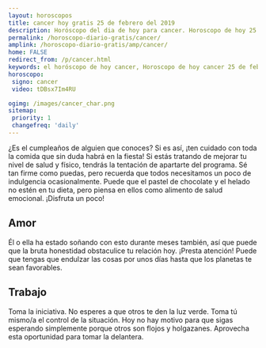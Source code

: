 ```yaml
---
layout: horoscopos
title: cancer hoy gratis 25 de febrero del 2019 
description: Horóscopo del dia de hoy para cancer. Horoscopo de hoy 25 de febrero del 2019. Las predicciones de amor, trabajo, vida personal gratis.
permalink: /horoscopo-diario-gratis/cancer/
amplink: /horoscopo-diario-gratis/amp/cancer/
home: FALSE
redirect_from: /p/cancer.html
keywords: el horóscopo de hoy cancer, Horoscopo de hoy cancer 25 de febrero del 2019,horóscopo del día,horoscopo del dia de hoy,horoscopo de hoy,horoscopo de hoy cancer,cancer hoy,signos zodiacales,horóscopo de hoy,horoscopos de hoy,horoscopo cancer hoy,horoscopo de cancer de hoy,horóscopo de hoy cancer,horoscopos,cancer de hoy,los horoscopos de hoy,cancer de hoy,cancer 25 de febrero del 2019,signos zodiacales 2019, el horoscopo de hoy
horoscopo:
 signo: cancer
 video: tDBsx7Im4RU

ogimg: /images/cancer_char.png
sitemap:
 priority: 1
 changefreq: 'daily'
---
```



¿Es el cumpleaños de alguien que conoces? Si es así, ¡ten cuidado con toda la comida que sin duda habrá en la fiesta! Si estás tratando de mejorar tu nivel de salud y físico, tendrás la tentación de apartarte del programa. Sé tan firme como puedas, pero recuerda que todos necesitamos un poco de indulgencia ocasionalmente. Puede que el pastel de chocolate y el helado no estén en tu dieta, pero piensa en ellos como alimento de salud emocional. ¡Disfruta un poco!

## Amor

Él o ella ha estado soñando con esto durante meses también, así que puede que la bruta honestidad obstaculice tu relación hoy. ¡Presta atención! Puede que tengas que endulzar las cosas por unos días hasta que los planetas te sean favorables.

## Trabajo

Toma la iniciativa. No esperes a que otros te den la luz verde. Toma tú mismo/a el control de la situación. Hoy no hay motivo para que sigas esperando simplemente porque otros son flojos y holgazanes. Aprovecha esta oportunidad para tomar la delantera.